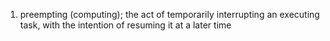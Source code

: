 1. preempting (computing); the act of temporarily interrupting an executing task, with the intention of resuming it at a later time